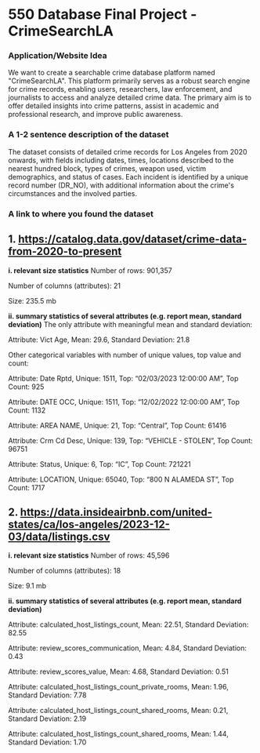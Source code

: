 # 550 Database Final Project - CrimeSearchLA

### **Application/Website Idea**
We want to create a searchable crime database platform named "CrimeSearchLA". This platform primarily serves as a robust search engine for crime records, enabling users, researchers, law enforcement, and journalists to access and analyze detailed crime data. The primary aim is to offer detailed insights into crime patterns, assist in academic and professional research, and improve public awareness.

### **A 1-2 sentence description of the dataset**
The dataset consists of detailed crime records for Los Angeles from 2020 onwards, with fields including dates, times, locations described to the nearest hundred block, types of crimes, weapon used, victim demographics, and status of cases. Each incident is identified by a unique record number (DR_NO), with additional information about the crime's circumstances and the involved parties. 

### **A link to where you found the dataset**
## 1. https://catalog.data.gov/dataset/crime-data-from-2020-to-present

**i. relevant size statistics**
Number of rows: 901,357

Number of columns (attributes): 21

Size: 235.5 mb

**ii. summary statistics of several attributes (e.g. report mean, standard deviation)**
The only attribute with meaningful mean and standard deviation:

Attribute: Vict Age, Mean: 29.6, Standard Deviation: 21.8 

Other categorical variables with number of unique values, top value and count:

Attribute: Date Rptd, Unique: 1511, Top: “02/03/2023 12:00:00 AM”, Top Count: 925

Attribute: DATE OCC, Unique: 1511, Top: “12/02/2022 12:00:00 AM”, Top Count: 1132

Attribute: AREA NAME, Unique: 21, Top: “Central”, Top Count: 61416

Attribute: Crm Cd Desc, Unique: 139, Top: “VEHICLE - STOLEN”, Top Count: 96751

Attribute: Status, Unique: 6, Top: “IC”, Top Count: 721221

Attribute: LOCATION, Unique: 65040, Top: “800 N ALAMEDA ST”, Top Count: 1717

## 2. https://data.insideairbnb.com/united-states/ca/los-angeles/2023-12-03/data/listings.csv

**i. relevant size statistics**
Number of rows: 45,596

Number of columns (attributes): 18

Size: 9.1 mb

**ii. summary statistics of several attributes (e.g. report mean, standard deviation)**

Attribute: calculated_host_listings_count, Mean: 22.51, Standard Deviation: 82.55

Attribute: review_scores_communication, Mean: 4.84, Standard Deviation: 0.43

Attribute: review_scores_value, Mean: 4.68, Standard Deviation: 0.51

Attribute: calculated_host_listings_count_private_rooms, Mean: 1.96, Standard Deviation: 7.78

Attribute: calculated_host_listings_count_shared_rooms, Mean: 0.21, Standard Deviation: 2.19

Attribute: calculated_host_listings_count_shared_rooms, Mean: 1.44, Standard Deviation: 1.70









